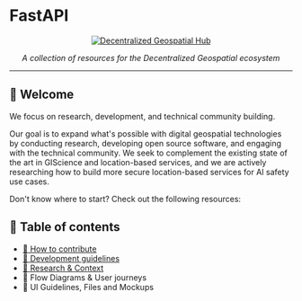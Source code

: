 # FastAPI

<style>
.md-content .md-typeset h1 { display: none; }
</style>

<p align="center">
  <a href="https://decentralizedgeo.org/"><img src="https://avatars.githubusercontent.com/u/199006257?s=200&v=4" alt="Decentralized Geospatial Hub"></a>
</p>
<p align="center">
    <em>A collection of resources for the Decentralized Geospatial ecosystem</em>
</p>

---

## 👋 Welcome

We focus on research, development, and technical community building.

Our goal is to expand what's possible with digital geospatial technologies by conducting research, developing open source software, and engaging with the technical community. We seek to complement the existing state of the art in GIScience and location-based services, and we are actively researching how to build more secure location-based services for AI safety use cases.

Don't know where to start? Check out the following resources:

## 📖 Table of contents

- [🚢 How to contribute](./contribute/contributing-guidelines.md)
- [💅 Development guidelines](./style-guidelines.md)
- [🔬 Research & Context](https://github.com/DecentralizedGeo/research)
- 🔀 Flow Diagrams & User journeys
- 🚀 UI Guidelines, Files and Mockups
